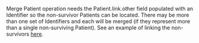 Merge Patient operation needs the Patient.link.other field populated with an Identifier so the non-survivor Patients can be located.  There may be more than one set of Identifiers and each will be merged (if they represent more than a single non-surviving Patient).  See an example of linking the non-survivors [here](Parameters-MergePatient-TwoNonSurvivors.html).
